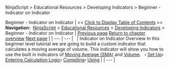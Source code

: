 ﻿
NinjaScript > Educational Resources > Developing Indicators > Beginner - Indicator on Indicator

Beginner - Indicator on Indicator
| << [Click to Display Table of Contents](beginner_-_indicator_on_indica.md) >> **Navigation:**     [NinjaScript](ninjascript.md) > [Educational Resources](educational_resources.md) > [Developing Indicators](developing_indicators.md) > Beginner - Indicator on Indicator | [Previous page](using3.md) [Return to chapter overview](developing_indicators.md) [Next page](set_up5.md) |
| --- | --- |
 
| Indicator on Indicator Overview In this beginner level tutorial we are going to build a custom indicator that calculates a moving average of volume. This indicator will show you how to use the built in indicators of [Moving Average (SMA)](moving_average_-_simple_sma.md) and [Volume](volume.md).   › [Set Up](set_up5.md)› [Entering Calculation Logic](entering_calculation_logic2.md)› [Compiling](compiling2.md)› [Using](using2.md) |
| --- |
